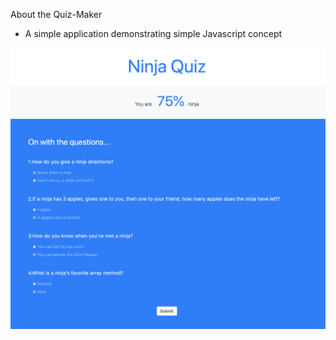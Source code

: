 About the Quiz-Maker
- A simple application demonstrating simple Javascript concept
  
![image](assets/quiz.png)
